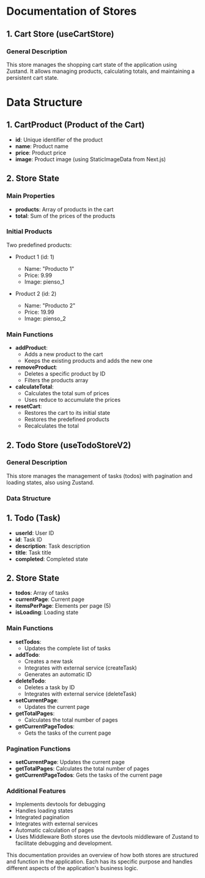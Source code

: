 # Documentation of Stores

## 1. Cart Store (useCartStore)

### General Description

This store manages the shopping cart state of the application using Zustand. It allows managing products, calculating totals, and maintaining a persistent cart state.

# Data Structure

## 1. CartProduct (Product of the Cart)

- **id**: Unique identifier of the product
- **name**: Product name
- **price**: Product price
- **image**: Product image (using StaticImageData from Next.js)

## 2. Store State

### Main Properties

- **products**: Array of products in the cart
- **total**: Sum of the prices of the products

### Initial Products

Two predefined products:

- Product 1 (id: 1)

  - Name: "Producto 1"
  - Price: 9.99
  - Image: pienso_1

- Product 2 (id: 2)
  - Name: "Producto 2"
  - Price: 19.99
  - Image: pienso_2

### Main Functions

- **addProduct**:
  - Adds a new product to the cart
  - Keeps the existing products and adds the new one
- **removeProduct**:
  - Deletes a specific product by ID
  - Filters the products array
- **calculateTotal**:
  - Calculates the total sum of prices
  - Uses reduce to accumulate the prices
- **resetCart**:
  - Restores the cart to its initial state
  - Restores the predefined products
  - Recalculates the total

## 2. Todo Store (useTodoStoreV2)

### General Description

This store manages the management of tasks (todos) with pagination and loading states, also using Zustand.

### Data Structure

## 1. Todo (Task)

- **userId**: User ID
- **id**: Task ID
- **description**: Task description
- **title**: Task title
- **completed**: Completed state

## 2. Store State

- **todos**: Array of tasks
- **currentPage**: Current page
- **itemsPerPage**: Elements per page (5)
- **isLoading**: Loading state

### Main Functions

- **setTodos**:
  - Updates the complete list of tasks
- **addTodo**:
  - Creates a new task
  - Integrates with external service (createTask)
  - Generates an automatic ID
- **deleteTodo**:
  - Deletes a task by ID
  - Integrates with external service (deleteTask)
- **setCurrentPage**:
  - Updates the current page
- **getTotalPages**:
  - Calculates the total number of pages
- **getCurrentPageTodos**:
  - Gets the tasks of the current page

### Pagination Functions

- **setCurrentPage**: Updates the current page
- **getTotalPages**: Calculates the total number of pages
- **getCurrentPageTodos**: Gets the tasks of the current page

### Additional Features

- Implements devtools for debugging
- Handles loading states
- Integrated pagination
- Integrates with external services
- Automatic calculation of pages
- Uses Middleware
  Both stores use the devtools middleware of Zustand to facilitate debugging and development.

This documentation provides an overview of how both stores are structured and function in the application. Each has its specific purpose and handles different aspects of the application's business logic.
